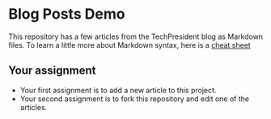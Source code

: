 # Blog Posts Demo

This repository has a few articles from the TechPresident blog as Markdown files.  To learn a little more about Markdown syntax, here is a [cheat sheet](https://github.com/adam-p/markdown-here/wiki/Markdown-Cheatsheet)

## Your assignment

* Your first assignment is to add a new article to this project.
* Your second assignment is to fork this repository and edit one of the articles.
